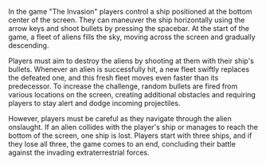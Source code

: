 In the game "The Invasion" players control a ship positioned at the bottom center of the screen. They can maneuver the ship horizontally using the arrow keys and shoot bullets by pressing the spacebar. At the start of the game, a fleet of aliens fills the sky, moving across the screen and gradually descending.

Players must aim to destroy the aliens by shooting at them with their ship's bullets. Whenever an alien is successfully hit, a new fleet swiftly replaces the defeated one, and this fresh fleet moves even faster than its predecessor. To increase the challenge, random bullets are fired from various locations on the screen, creating additional obstacles and requiring players to stay alert and dodge incoming projectiles.

However, players must be careful as they navigate through the alien onslaught. If an alien collides with the player's ship or manages to reach the bottom of the screen, one ship is lost. Players start with three ships, and if they lose all three, the game comes to an end, concluding their battle against the invading extraterrestrial forces.